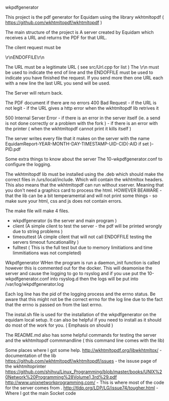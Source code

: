 wkpdfgenerator

This project is the pdf generator for Equidam using the library wkhtmltopdf  ( https://github.com/wkhtmltopdf/wkhtmltopdf )

The main structure of the project is
A server created by Equidam which receives a URL and returns the PDF for that URL. 

The cilent request must be 


<url>\r\nENDOFFILE\r\n 

The URL must be a legitimate URL ( see src/Url.cpp for list )
The \r\n must be used to indicate the end of line and the ENDOFFILE must be used to indicate you have finished the request. 
If you send more then one URL each with a new line the last URL you send will be used. 

The Server will return back. 

The PDF document if there are no errors
400 Bad Request - if the URL is not legit
                - if the URL gives a http error when the wkhtmltopdf lib retrives it

500 Internal Server Error - if there is an error in the server itself (ie. a send is not done correctly or a problem with the fork )
                          - if there is an error with the printer ( when the wkhtmltopdf cannot print it kills itself )

The server writes every file that it makes on the server with the name EquidamReport-YEAR-MONTH-DAY-TIMESTAMP-UID-CID(-AID if set )-PID.pdf

Some extra things to know about the server
The 10-wkpdfgenerator.conf to configure the logging.

The wkhtmltopdf lib must be installed using the .deb which should make the correct files in /urs/local/include. Which will contain the wkhtmltox headers. 
This also means that the wkhtmltopdf can run without xserver. Meaning that you don't need a graphics card to process the html. 
HOWEVER BEAWARE - that the lib can be a bit temperamental and will not print some things - so make sure your html, css and js does not contain errors. 

The make file will make 4 files. 
- wkpdfgenerator (is the server and main program )
- client (A simple cilent to test the server - the pdf will be printed wrongly due to string problems )
- timeouttest (A cimple cilent that will not call ENDOFFILE testing the servers timeout funcationallity )
- fulltest ( This is the full test but due to memory limitiations and time limmitiations was not completed)

Wkpdfgenerator
WHen the program is run a daemon_init function is called however this is commented out for the docker. This will deamonise the server and cause the logging to go to rsyslog and if you use put the 10-wkpdfgenerator.conf into rsyslog.d then the logs will be put into /var/log/wkpdfgenerator.log

Each log line has the pid of the logging process and the errno status. Be aware that this might not be the correct errno for the log line due to the fact that the errno is passed on from the last errno. 

The instal.sh file is used for the installation of the wkpdfgenerator on the equidam local setup. It can also be helpful if you need to install as it should do most of the work for you. ( Emphasis on should )

The README.md also has some helpful commands for testing the server and the wkhtmltopdf commmandline ( this command line comes with the lib)

Some places where I got some help. 
http://wkhtmltopdf.org/libwkhtmltox/ - documentation of the lib
https://github.com/wkhtmltopdf/wkhtmltopdf/issues - the issuse page of the wkhtmltoprinter
https://github.com/shihyu/Linux_Programming/blob/master/books/UNIX%20Network%20Programming%28Volume1,3rd%29.pdf 
http://www.unixnetworkprogramming.com/ - This is where most of the code for the server comes from . 
http://tldp.org/LDP/LG/issue74/tougher.html - Where I got the main Socket code
